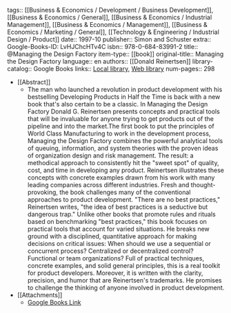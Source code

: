 tags:: [[Business & Economics / Development / Business Development]], [[Business & Economics / General]], [[Business & Economics / Industrial Management]], [[Business & Economics / Management]], [[Business & Economics / Marketing / General]], [[Technology & Engineering / Industrial Design / Product]]
date:: 1997-10
publisher:: Simon and Schuster
extra:: Google-Books-ID: LvHJChcHTv4C
isbn:: 978-0-684-83991-2
title:: @Managing the Design Factory
item-type:: [[book]]
original-title:: Managing the Design Factory
language:: en
authors:: [[Donald Reinertsen]]
library-catalog:: Google Books
links:: [Local library](zotero://select/library/items/EC5GUVK7), [Web library](https://www.zotero.org/users/6520516/items/EC5GUVK7)
num-pages:: 298

- [[Abstract]]
	- The man who launched a revolution in product development with his bestselling Developing Products in Half the Time is back with a new book that's also certain to be a classic. In Managing the Design Factory Donald G. Reinertsen presents concepts and practical tools that will be invaluable for anyone trying to get products out of the pipeline and into the market.The first book to put the principles of World Class Manufacturing to work in the development process, Managing the Design Factory combines the powerful analytical tools of queuing, information, and system theories with the proven ideas of organization design and risk management. The result: a methodical approach to consistently hit the "sweet spot" of quality, cost, and time in developing any product. Reinertsen illustrates these concepts with concrete examples drawn from his work with many leading companies across different industries. Fresh and thought-provoking, the book challenges many of the conventional approaches to product development. "There are no best practices," Reinertsen writes, "the idea of best practices is a seductive but dangerous trap." Unlike other books that promote rules and rituals based on benchmarking "best practices," this book focuses on practical tools that account for varied situations. He breaks new ground with a disciplined, quantitative approach for making decisions on critical issues: When should we use a sequential or concurrent process? Centralized or decentralized control? Functional or team organizations? Full of practical techniques, concrete examples, and solid general principles, this is a real toolkit for product developers. Moreover, it is written with the clarity, precision, and humor that are Reinertsen's trademarks. He promises to challenge the thinking of anyone involved in product development.
- [[Attachments]]
	- [Google Books Link](https://books.google.com.ua/books?id=LvHJChcHTv4C)